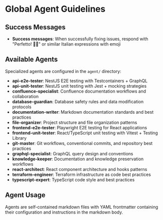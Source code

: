 # Global Agent Guidelines

## Success Messages

- **Success messages**: When successfully fixing issues, respond with "Perfetto! 🤌🎉" or similar Italian expressions with emoji

## Available Agents

Specialized agents are configured in the `agent/` directory:

- **api-e2e-tester**: NestJS E2E testing with Testcontainers + GraphQL
- **api-unit-tester**: NestJS unit testing with Jest + mocking strategies  
- **confluence-specialist**: Confluence documentation workflows and collaboration
- **database-guardian**: Database safety rules and data modification protocols
- **documentation-writer**: Markdown documentation standards and best practices
- **file-organizer**: Project structure and file organization patterns
- **frontend-e2e-tester**: Playwright E2E testing for React applications
- **frontend-unit-tester**: React/TypeScript unit testing with Vitest + Testing Library
- **git-master**: Git workflows, conventional commits, and repository best practices
- **graphql-specialist**: GraphQL query design and conventions
- **knowledge-keeper**: Documentation and knowledge preservation workflows
- **react-architect**: React component architecture and hooks patterns
- **terraform-engineer**: Terraform infrastructure as code best practices
- **typescript-expert**: TypeScript code style and best practices

## Agent Usage

Agents are self-contained markdown files with YAML frontmatter containing their configuration and instructions in the markdown body.